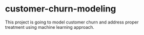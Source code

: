 # customer-churn-modeling
This project is going to model customer churn and address proper treatment using machine learning approach.
